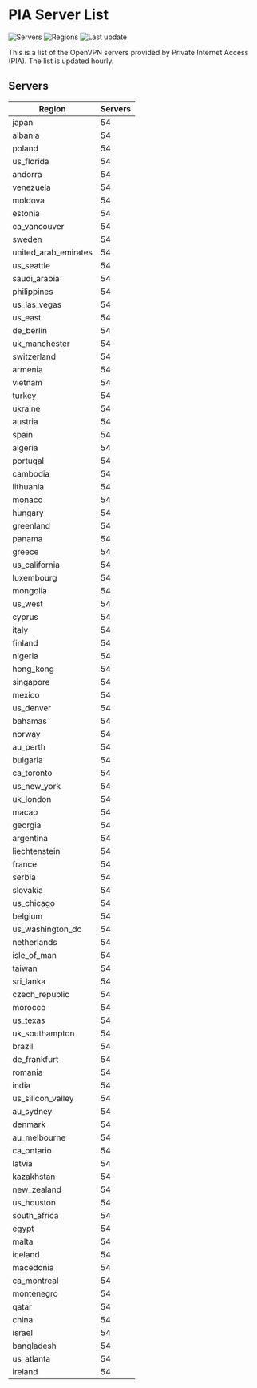 # PIA Server List

![Servers](https://img.shields.io/badge/servers-5,238-blue) ![Regions](https://img.shields.io/badge/regions-97-blue) ![Last update](https://img.shields.io/badge/last_updated-Sun_Apr_28_04:00:33_GMT_2024-blue)

This is a list of the OpenVPN servers provided by Private Internet Access (PIA). The list is updated hourly.

## Servers
| Region               | Servers |
|----------------------|---------|
| japan | 54 |
| albania | 54 |
| poland | 54 |
| us_florida | 54 |
| andorra | 54 |
| venezuela | 54 |
| moldova | 54 |
| estonia | 54 |
| ca_vancouver | 54 |
| sweden | 54 |
| united_arab_emirates | 54 |
| us_seattle | 54 |
| saudi_arabia | 54 |
| philippines | 54 |
| us_las_vegas | 54 |
| us_east | 54 |
| de_berlin | 54 |
| uk_manchester | 54 |
| switzerland | 54 |
| armenia | 54 |
| vietnam | 54 |
| turkey | 54 |
| ukraine | 54 |
| austria | 54 |
| spain | 54 |
| algeria | 54 |
| portugal | 54 |
| cambodia | 54 |
| lithuania | 54 |
| monaco | 54 |
| hungary | 54 |
| greenland | 54 |
| panama | 54 |
| greece | 54 |
| us_california | 54 |
| luxembourg | 54 |
| mongolia | 54 |
| us_west | 54 |
| cyprus | 54 |
| italy | 54 |
| finland | 54 |
| nigeria | 54 |
| hong_kong | 54 |
| singapore | 54 |
| mexico | 54 |
| us_denver | 54 |
| bahamas | 54 |
| norway | 54 |
| au_perth | 54 |
| bulgaria | 54 |
| ca_toronto | 54 |
| us_new_york | 54 |
| uk_london | 54 |
| macao | 54 |
| georgia | 54 |
| argentina | 54 |
| liechtenstein | 54 |
| france | 54 |
| serbia | 54 |
| slovakia | 54 |
| us_chicago | 54 |
| belgium | 54 |
| us_washington_dc | 54 |
| netherlands | 54 |
| isle_of_man | 54 |
| taiwan | 54 |
| sri_lanka | 54 |
| czech_republic | 54 |
| morocco | 54 |
| us_texas | 54 |
| uk_southampton | 54 |
| brazil | 54 |
| de_frankfurt | 54 |
| romania | 54 |
| india | 54 |
| us_silicon_valley | 54 |
| au_sydney | 54 |
| denmark | 54 |
| au_melbourne | 54 |
| ca_ontario | 54 |
| latvia | 54 |
| kazakhstan | 54 |
| new_zealand | 54 |
| us_houston | 54 |
| south_africa | 54 |
| egypt | 54 |
| malta | 54 |
| iceland | 54 |
| macedonia | 54 |
| ca_montreal | 54 |
| montenegro | 54 |
| qatar | 54 |
| china | 54 |
| israel | 54 |
| bangladesh | 54 |
| us_atlanta | 54 |
| ireland | 54 |